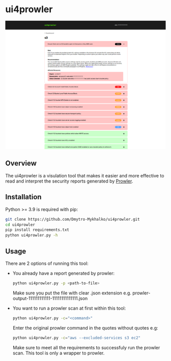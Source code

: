 # ui4prowler

![Prowler Visualizer Dashboard](example.png)

## Overview

The ui4prowler is a visulation tool that makes it easier and more effective to read and interpret the security reports generated by [Prowler](https://github.com/prowler-cloud/prowler).

## Installation

Python >= 3.9 is required with pip:
```bash
git clone https://github.com/Dmytro-Mykhalko/ui4prowler.git
cd ui4prowler
pip install requirements.txt
python ui4prowler.py -h
```

## Usage
There are 2 options of running this tool:
- You already have a report generated by prowler:
    ```bash
    python ui4prowler.py -p <path-to-file>
    ``` 
    Make sure you put the file with clear .json extension e.g. prowler-output-111111111111-11111111111111.json

- You want to run a prowler scan at first within this tool:
    ```bash
    python ui4prowler.py -c="<command>"
    ```
    Enter the original prowler command in the quotes without quotes e.g:
    ```bash
    python ui4prowler.py -c="aws --excluded-services s3 ec2"
    ```
    Make sure to meet all the requirements to successfuly run the prowler scan. This tool is only a wrapper to prowler.